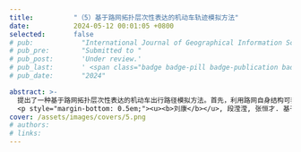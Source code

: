 ```yaml
---
title:          "（5）基于路网拓扑层次性表达的机动车轨迹模拟方法"
date:           2024-05-12 00:01:05 +0800
selected:       false
# pub:            "International Journal of Geographical Information Science (IJGIS)"
# pub_pre:        "Submitted to "
# pub_post:       'Under review.'
# pub_last:       ' <span class="badge badge-pill badge-publication badge-success">Spotlight</span>'
# pub_date:       "2024"

abstract: >-
  提出了一种基于路网拓扑层次性表达的机动车出行路径模拟方法。首先，利用路网自身结构可表达出行者对路网层级认知的特性，提出了基于路网结构指标的路段重要性度量方法。然后，将路段重要性、长度和平均通行速度三个因子组合成路段耗费因子，并以动态时间依赖的 Dijkstra 算法模拟真实机动车的出行路径。该研究不但提供了一种真实出行路径还原方法，还揭示了路网结构对出行路径选择行为影响的微观机理。
  <p style="margin-bottom: 0.5em;"><u><b>刘康</b></u>, 段滢滢, 张恒才. 基于路网拓扑层次性表达的驾车路径规划方法[J]. 地球信息科学学报, 2015, 17(9): 1039-1046.（国内高水平EI期刊）<a href='https://doi.org/10.3724/SP.J.1047.2015.01039' target='_blank'>[paper]</a></p>
cover: /assets/images/covers/5.png
# authors:
# links:
---
```

